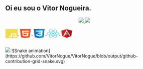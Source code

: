 ## Oi eu sou o Vitor Nogueira.
<div align="center">
  <a href="https://github.com/VitorNogue">
  <img height="180em" src="https://github-readme-stats.vercel.app/api?
                           username=VitorNogue&show_icons=true&theme=dracula&include_all_commits=true&count_private=true"/>
  <img height="180em" src="https://github-readme-stats.vercel.app/api/top-langs/?username=VitorNogue&layout=compact&langs_count=7&theme=dracula"/>
</div>
<div style="display: inline_block"><br>
  <img align="center" alt="Vitor-Js" height="30" width="40" src="https://raw.githubusercontent.com/devicons/devicon/master/icons/javascript/javascript-plain.svg">
  <img align="center" alt="Vitor-HTML" height="30" width="40" src="https://raw.githubusercontent.com/devicons/devicon/master/icons/html5/html5-original.svg">
  <img align="center" alt="Vitor-CSS" height="30" width="40" src="https://raw.githubusercontent.com/devicons/devicon/master/icons/css3/css3-original.svg">
  <img align="center" alt="Vitor-React" height="30" width="40" src="https://raw.githubusercontent.com/devicons/devicon/master/icons/react/react-original.svg">
  <img align="center" alt="Vitor-Angular" height="30" width="40" src="https://raw.githubusercontent.com/devicons/devicon/master/icons/angularjs/angularjs-original.svg">
 
</div>

##
<div>
 <a href="https://www.linkedin.com/in/vitor-hugo-nogueira-arcanjo-5b2b76210/" target="_blank"><img src="https://img.shields.io/badge/-LinkedIn-%230077B5?style=for-the-badge&logo=linkedin&logoColor=white" target="_blank"></a>
  ![Snake animation](https://github.com/VitorNogue/VitorNogue/blob/output/github-contribution-grid-snake.svg)
 </div>
